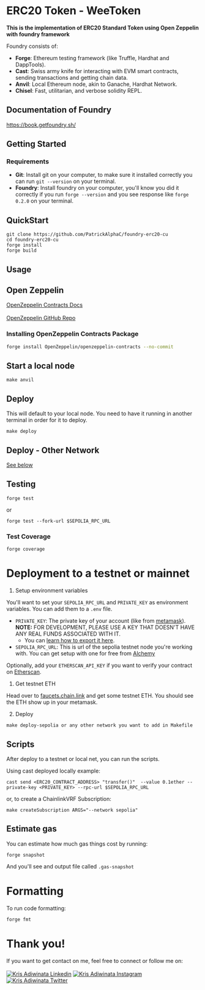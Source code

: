 # ERC20 Token - WeeToken

**This is the implementation of ERC20 Standard Token using Open Zeppelin with foundry framework**

Foundry consists of:

-   **Forge**: Ethereum testing framework (like Truffle, Hardhat and DappTools).
-   **Cast**: Swiss army knife for interacting with EVM smart contracts, sending transactions and getting chain data.
-   **Anvil**: Local Ethereum node, akin to Ganache, Hardhat Network.
-   **Chisel**: Fast, utilitarian, and verbose solidity REPL.

## Documentation of Foundry

https://book.getfoundry.sh/

## Getting Started
### Requirements

- **Git**: Install git on your computer, to make sure it installed correctly you can run `git --version` on your terminal.
- **Foundry**: Install foundry on your computer, you'll know you did it correctly if you run `forge --version` and you see response like `forge 0.2.0` on your terminal.

## QuickStart
```shell
git clone https://github.com/PatrickAlphaC/foundry-erc20-cu
cd foundry-erc20-cu
forge install 
forge build
```

## Usage
## Open Zeppelin

[OpenZeppelin Contracts Docs](https://docs.openzeppelin.com/contracts/4.x/)
<br><br>
[OpenZeppelin GitHub Repo](https://github.com/OpenZeppelin/openzeppelin-contracts)
<br>

### Installing OpenZeppelin Contracts Package

```bash
forge install OpenZeppelin/openzeppelin-contracts --no-commit
```

## Start a local node

```
make anvil
```

## Deploy

This will default to your local node. You need to have it running in another terminal in order for it to deploy.

```
make deploy
```

## Deploy - Other Network

[See below](#deployment-to-a-testnet-or-mainnet)

## Testing

```
forge test
```

or 

```
forge test --fork-url $SEPOLIA_RPC_URL
```

### Test Coverage

```
forge coverage
```


# Deployment to a testnet or mainnet

1. Setup environment variables

You'll want to set your `SEPOLIA_RPC_URL` and `PRIVATE_KEY` as environment variables. You can add them to a `.env` file.

- `PRIVATE_KEY`: The private key of your account (like from [metamask](https://metamask.io/)). **NOTE:** FOR DEVELOPMENT, PLEASE USE A KEY THAT DOESN'T HAVE ANY REAL FUNDS ASSOCIATED WITH IT.
  - You can [learn how to export it here](https://metamask.zendesk.com/hc/en-us/articles/360015289632-How-to-Export-an-Account-Private-Key).
- `SEPOLIA_RPC_URL`: This is url of the sepolia testnet node you're working with. You can get setup with one for free from [Alchemy](https://alchemy.com/?a=673c802981)

Optionally, add your `ETHERSCAN_API_KEY` if you want to verify your contract on [Etherscan](https://etherscan.io/).

1. Get testnet ETH

Head over to [faucets.chain.link](https://faucets.chain.link/) and get some testnet ETH. You should see the ETH show up in your metamask.

2. Deploy

```
make deploy-sepolia or any other network you want to add in Makefile 
```


## Scripts

After deploy to a testnet or local net, you can run the scripts. 

Using cast deployed locally example: 

```
cast send <ERC20_CONTRACT_ADDRESS> "transfer()"  --value 0.1ether --private-key <PRIVATE_KEY> --rpc-url $SEPOLIA_RPC_URL
```

or, to create a ChainlinkVRF Subscription:

```
make createSubscription ARGS="--network sepolia"
```


## Estimate gas

You can estimate how much gas things cost by running:

```
forge snapshot
```

And you'll see and output file called `.gas-snapshot`


# Formatting


To run code formatting:
```
forge fmt
```


# Thank you!
If you want to get contact on me, feel free to connect or follow me on:
<br><br>
[![Kris Adiwinata Linkedin](https://img.shields.io/badge/LinkedIn-0077B5?style=for-the-badge&logo=linkedin&logoColor=white)](https://www.linkedin.com/in/kris-adiwinata-726379214/)
[![Kris Adiwinata Instagram](https://img.shields.io/badge/Instagram-FD1D1D?style=for-the-badge&logo=Instagram&logoColor=white)](https://www.instagram.com/kris.adw/)
[![Kris Adiwinata Twitter](https://img.shields.io/badge/Twitter-1DA1F2?style=for-the-badge&logo=twitter&logoColor=white)](https://x.com/regis_1269)